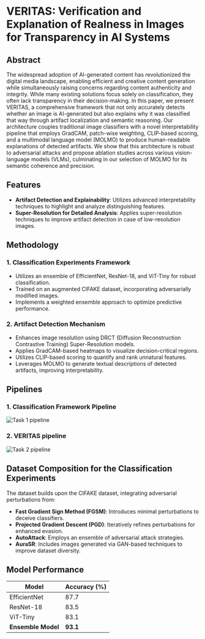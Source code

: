 # VERITAS: Verification and Explanation of Realness in Images for Transparency in AI Systems

## Abstract

The widespread adoption of AI-generated content has revolutionized the digital media landscape, enabling efficient and creative content generation while simultaneously raising concerns regarding content authenticity and integrity. While many existing solutions focus solely on classification, they often lack transparency in their decision-making. In this paper, we present VERITAS, a comprehensive framework that not only accurately detects whether an image is AI-generated but also explains why it was classified that way through artifact localization and semantic reasoning. Our architecture couples traditional image classifiers with a novel interpretability pipeline that employs GradCAM, patch-wise weighting, CLIP-based scoring, and a multimodal language model (MOLMO) to produce human-readable explanations of detected artifacts. We show that this architecture is robust to adversarial attacks and propose ablation studies across various vision-language models (VLMs), culminating in our selection of MOLMO for its semantic coherence and precision.

## Features
- **Artifact Detection and Explainability**: Utilizes advanced interpretability techniques to highlight and analyze distinguishing features.
- **Super-Resolution for Detailed Analysis**: Applies super-resolution techniques to improve artifact detection in case of low-resolution images.

## Methodology
### 1. Classification Experiments Framework
- Utilizes an ensemble of EfficientNet, ResNet-18, and ViT-Tiny for robust classification.
- Trained on an augmented CIFAKE dataset, incorporating adversarially modified images.
- Implements a weighted ensemble approach to optimize predictive performance.

### 2. Artifact Detection Mechanism
- Enhances image resolution using DRCT (Diffusion Reconstruction Contrastive Training) Super-Resolution models.
- Applies GradCAM-based heatmaps to visualize decision-critical regions.
- Utilizes CLIP-based scoring to quantify and rank unnatural features.
- Leverages MOLMO to generate textual descriptions of detected artifacts, improving interpretability.

## Pipelines
### 1. Classification Framework Pipeline
![Task 1 pipeline](pipeline_structures/Task_1_pipeline_structure.png?raw=true "Task 1 Pipeline")
### 2. VERITAS pipeline
![Task 2 pipeline](pipeline_structures/Task_2_pipeline_structure.png?raw=true "Task 2 Pipeline")

## Dataset Composition for the Classification Experiments
The dataset builds upon the CIFAKE dataset, integrating adversarial perturbations from:
- **Fast Gradient Sign Method (FGSM)**: Introduces minimal perturbations to deceive classifiers.
- **Projected Gradient Descent (PGD)**: Iteratively refines perturbations for enhanced evasion.
- **AutoAttack**: Employs an ensemble of adversarial attack strategies.
- **AuraSR**: Includes images generated via GAN-based techniques to improve dataset diversity.

## Model Performance
| Model               | Accuracy (%) |
|---------------------|-------------|
| EfficientNet        | 87.7        |
| ResNet-18          | 83.5        |
| ViT-Tiny           | 83.1        |
| **Ensemble Model** | **93.1**    |


